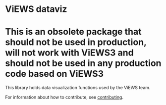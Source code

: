 # ViEWS dataviz

# **This is an obsolete package that should not be used in production, will not work with ViEWS3 and should not be used in any production code based on ViEWS3**

This library holds data visualization functions used by the ViEWS team.

For information about how to contribute, see
[contributing](https://github.com/prio-data/contributing).
